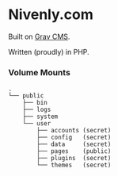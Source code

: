 # Nivenly.com

Built on [Grav CMS](https://getgrav.org/).

Written (proudly) in PHP.

### Volume Mounts

``` 
.
└── public
    ├── bin
    ├── logs
    ├── system
    └── user
        ├── accounts (secret)
        ├── config   (secret)
        ├── data     (secret)
        ├── pages    (public)
        ├── plugins  (secret)
        └── themes   (secret)
```